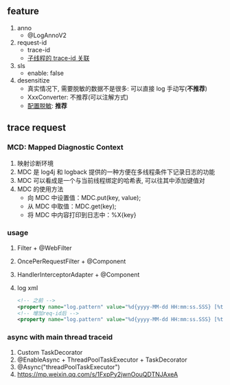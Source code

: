 ## feature

1. anno
    - @LogAnnoV2
2. request-id
    - trace-id
    - [子线程的 trace-id 关联](#async-with-main-thread-traceid)
3. sls
    - enable: false
4. desensitize
    - 真实情况下, 需要脱敏的数据不是很多: 可以直接 log 手动写(**不推荐**)
    - XxxConverter: 不推荐(可以注解方式)
    - [配置脱敏](https://github.com/liuchengyin01/LogbackDesensitization): **推荐**

## trace request

### MCD: Mapped Diagnostic Context

1. 映射诊断环境
2. MDC 是 log4j 和 logback 提供的一种方便在多线程条件下记录日志的功能
3. MDC 可以看成是一个与当前线程绑定的哈希表, 可以往其中添加键值对
4. MDC 的使用方法
    - 向 MDC 中设置值：MDC.put(key, value);
    - 从 MDC 中取值：MDC.get(key);
    - 将 MDC 中内容打印到日志中：%X{key}

### usage

1. Filter + @WebFilter
2. OncePerRequestFilter + @Component
3. HandlerInterceptorAdapter + @Component
4. log xml

   ```xml
   <!-- 之前 -->
   <property name="log.pattern" value="%d{yyyy-MM-dd HH:mm:ss.SSS} [%thread] %-5level %logger{20} - [%method,%line] - %msg%n" />
   <!-- 增加req-id后 -->
   <property name="log.pattern" value="%d{yyyy-MM-dd HH:mm:ss.SSS} [%thread] %-5level %logger{20} - [%method,%line] - [%X{req-id}] - %msg%n" />
   ```

### async with main thread traceid

1. Custom TaskDecorator
2. @EnableAsync + ThreadPoolTaskExecutor + TaskDecorator
3. @Async("threadPoolTaskExecutor")
4. https://mp.weixin.qq.com/s/1FxpPy2jwnOouQDTNJAxeA
